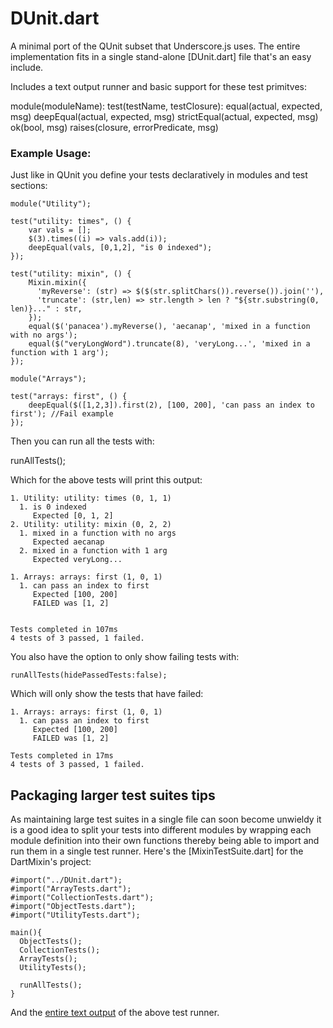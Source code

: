 # DUnit.dart

A minimal port of the QUnit subset that Underscore.js uses.
The entire implementation fits in a single stand-alone [DUnit.dart] file that's an easy include.

Includes a text output runner and basic support for these test primitves:

module(moduleName):
 test(testName, testClosure):
   equal(actual, expected, msg)
   deepEqual(actual, expected, msg)
   strictEqual(actual, expected, msg)
   ok(bool, msg)
   raises(closure, errorPredicate, msg)

### Example Usage:

Just like in QUnit you define your tests declaratively in modules and test sections:

    module("Utility");  

    test("utility: times", () {
        var vals = [];
        $(3).times((i) => vals.add(i));
        deepEqual(vals, [0,1,2], "is 0 indexed");
    });

    test("utility: mixin", () {
        Mixin.mixin({
          'myReverse': (str) => $($(str.splitChars()).reverse()).join(''),
          'truncate': (str,len) => str.length > len ? "${str.substring(0, len)}..." : str,
        });
        equal($('panacea').myReverse(), 'aecanap', 'mixed in a function with no args');
        equal($("veryLongWord").truncate(8), 'veryLong...', 'mixed in a function with 1 arg');
    });

    module("Arrays");

    test("arrays: first", () {  
        deepEqual($([1,2,3]).first(2), [100, 200], 'can pass an index to first'); //Fail example
    });

Then you can run all the tests with:

  runAllTests();    

Which for the above tests will print this output:

    1. Utility: utility: times (0, 1, 1)
      1. is 0 indexed
         Expected [0, 1, 2]
    2. Utility: utility: mixin (0, 2, 2)
      1. mixed in a function with no args
         Expected aecanap
      2. mixed in a function with 1 arg
         Expected veryLong...

    1. Arrays: arrays: first (1, 0, 1)
      1. can pass an index to first
         Expected [100, 200]
         FAILED was [1, 2]


    Tests completed in 107ms
    4 tests of 3 passed, 1 failed.


You also have the option to only show failing tests with:

    runAllTests(hidePassedTests:false);

Which will only show the tests that have failed:

    1. Arrays: arrays: first (1, 0, 1)
      1. can pass an index to first
         Expected [100, 200]
         FAILED was [1, 2]

    Tests completed in 17ms
    4 tests of 3 passed, 1 failed.

## Packaging larger test suites tips

As maintaining large test suites in a single file can soon become unwieldy it is a good idea to split your
tests into different modules by wrapping each module definition into their own functions thereby being able
to import and run them in a single test runner. Here's the [MixinTestSuite.dart] for the DartMixin's project:

    #import("../DUnit.dart");
    #import("ArrayTests.dart");
    #import("CollectionTests.dart");
    #import("ObjectTests.dart");
    #import("UtilityTests.dart");

    main(){
      ObjectTests();
      CollectionTests();
      ArrayTests();
      UtilityTests();
      
      runAllTests();
    }

And the [entire text output](https://gist.github.com/2523357) of the above test runner.
